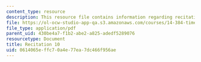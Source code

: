 ```yaml
---
content_type: resource
description: This resource file contains information regarding recitation 10.
file: https://ol-ocw-studio-app-qa.s3.amazonaws.com/courses/14-384-time-series-analysis-fall-2013/0614065effc70a4e77ea7dc466f956ae_MIT14_384F13_rec10.pdf
file_type: application/pdf
parent_uid: 430be4a7-f1b2-abe2-a825-adedf5289076
resourcetype: Document
title: Recitation 10
uid: 0614065e-ffc7-0a4e-77ea-7dc466f956ae
---
```

